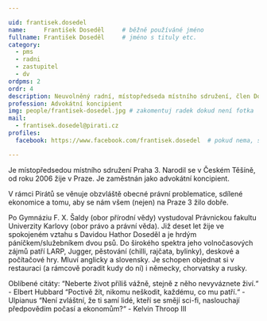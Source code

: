 ```yaml
---

uid: frantisek.dosedel
name:     František Doseděl  	# běžně používáné jméno
fullname: František Doseděl  	# jméno s tituly etc.
category:
  - pms
  - radni
  - zastupitel
  - dv
ordpms: 2
ordr: 4
description: Neuvolněný radní, místopředseda místního sdružení, člen Dotačního výboru # zobrazuje se v lide
profession: Advokátní koncipient
img: people/frantisek-dosedel.jpg # zakomentuj radek dokud není fotka
mail:
  - frantisek.dosedel@pirati.cz
profiles:
  facebook: https://www.facebook.com/frantisek.dosedel  # pokud nema, staci smazat tuto radku

---
```

 
Je místopředsedou místního sdružení Praha 3. Narodil se v Českém Těšíně, od roku 2006 žije v Praze. Je zaměstnán jako advokátní koncipient.

V rámci Pirátů se věnuje obzvláště obecné právní problematice, sdílené ekonomice a tomu, aby se nám všem (nejen) na Praze 3 žilo dobře.

Po Gymnáziu F. X. Šaldy (obor přírodní vědy) vystudoval Právnickou fakultu Univerzity Karlovy (obor právo a právní věda). Již deset let žije ve spokojeném vztahu s Davidou Hathor Doseděl a je hrdým páníčkem/služebníkem dvou psů. Do širokého spektra jeho volnočasových zájmů patří LARP, Jugger, pěstování (chilli, rajčata, bylinky), deskové a počítačové hry. Mluví anglicky a slovensky. Je schopen objednat si v restauraci (a rámcově poradit kudy do ní) i německy, chorvatsky a rusky.

Oblíbené citáty:
“Neberte život příliš vážně, stejně z něho nevyváznete živí.“ - Elbert Hubbard
“Poctivě žít, nikomu neškodit, každému, co mu patří.“ - Ulpianus
“Není zvláštní, že ti samí lidé, kteří se smějí sci-fi, naslouchají předpovědím počasí a ekonomům?“ - Kelvin Throop III
